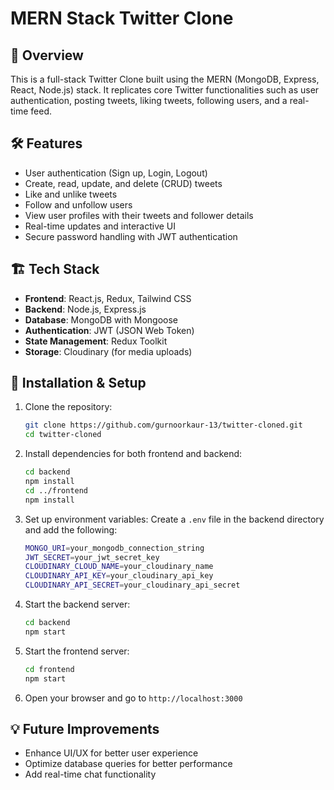 # MERN Stack Twitter Clone 

## 🚀 Overview
This is a full-stack Twitter Clone built using the MERN (MongoDB, Express, React, Node.js) stack. It replicates core Twitter functionalities such as user authentication, posting tweets, liking tweets, following users, and a real-time feed.

## 🛠️ Features
- User authentication (Sign up, Login, Logout)
- Create, read, update, and delete (CRUD) tweets
- Like and unlike tweets
- Follow and unfollow users
- View user profiles with their tweets and follower details
- Real-time updates and interactive UI
- Secure password handling with JWT authentication

## 🏗️ Tech Stack
- **Frontend**: React.js, Redux, Tailwind CSS
- **Backend**: Node.js, Express.js
- **Database**: MongoDB with Mongoose
- **Authentication**: JWT (JSON Web Token)
- **State Management**: Redux Toolkit
- **Storage**: Cloudinary (for media uploads)

## 🎯 Installation & Setup
1. Clone the repository:
   ```sh
   git clone https://github.com/gurnoorkaur-13/twitter-cloned.git
   cd twitter-cloned
   ```

2. Install dependencies for both frontend and backend:
   ```sh
   cd backend
   npm install
   cd ../frontend
   npm install
   ```

3. Set up environment variables: Create a `.env` file in the backend directory and add the following:
   ```sh
   MONGO_URI=your_mongodb_connection_string
   JWT_SECRET=your_jwt_secret_key
   CLOUDINARY_CLOUD_NAME=your_cloudinary_name
   CLOUDINARY_API_KEY=your_cloudinary_api_key
   CLOUDINARY_API_SECRET=your_cloudinary_api_secret
   ```

4. Start the backend server:
   ```sh
   cd backend
   npm start
   ```

5. Start the frontend server:
   ```sh
   cd frontend
   npm start
   ```

6. Open your browser and go to `http://localhost:3000`

## 💡 Future Improvements
- Enhance UI/UX for better user experience
- Optimize database queries for better performance
- Add real-time chat functionality


